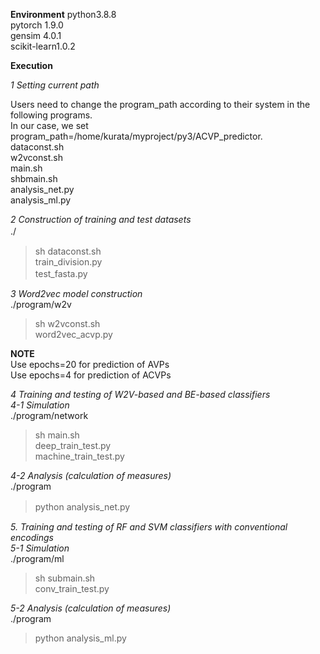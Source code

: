 
**Environment** 
 python3.8.8  
 pytorch 1.9.0  
 gensim 4.0.1  
 scikit-learn1.0.2  
 
 
**Execution**

*1 Setting current path*  

 Users need to change the program_path according to their system in the following programs.  
 In our case, we set program_path=/home/kurata/myproject/py3/ACVP_predictor.  
 dataconst.sh    
 w2vconst.sh     
 main.sh   
 shbmain.sh   
 analysis_net.py   
 analysis_ml.py   
 
*2 Construction of training and test datasets*  
./  　
>sh dataconst.sh  
 train_division.py  
 test_fasta.py  　　
 
*3 Word2vec model construction*  
./program/w2v  
>sh w2vconst.sh  
 word2vec_acvp.py  
 
**NOTE**  
 Use epochs=20  for prediction of AVPs  
 Use epochs=4   for prediction of ACVPs  
 
*4 Training and testing of W2V-based and BE-based classifiers*  
*4-1 Simulation*  
./program/network  
>sh main.sh  
 deep_train_test.py  
 machine_train_test.py  

*4-2 Analysis (calculation of measures)*  
./program  
>python analysis_net.py  　

*5. Training and testing of RF and SVM classifiers with conventional encodings*  
*5-1 Simulation*  
./program/ml  
>sh submain.sh  
 conv_train_test.py  

*5-2 Analysis (calculation of measures)*  
./program  
>python analysis_ml.py   

